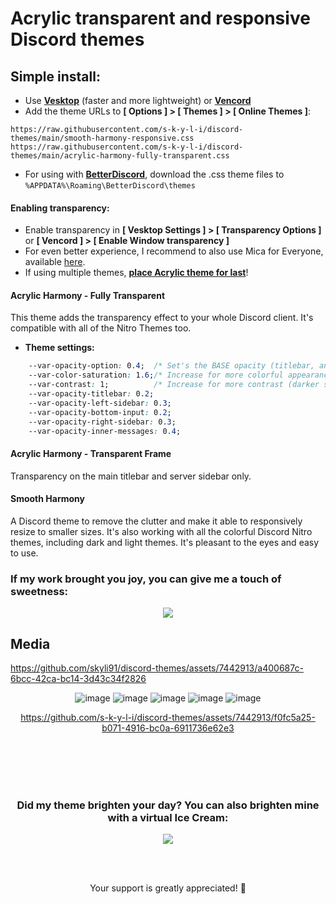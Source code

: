 

# Acrylic transparent and responsive Discord themes 

## Simple install:

- Use [**Vesktop**](https://github.com/Vencord/Vesktop/releases) (faster and more lightweight) or [**Vencord**](https://vencord.dev/download/)
- Add the theme URLs to **[ Options ] > [ Themes ] > [ Online Themes ]**:

```
https://raw.githubusercontent.com/s-k-y-l-i/discord-themes/main/smooth-harmony-responsive.css
https://raw.githubusercontent.com/s-k-y-l-i/discord-themes/main/acrylic-harmony-fully-transparent.css
```
- For using with [**BetterDiscord**](https://betterdiscord.app/), download the .css theme files to `%APPDATA%\Roaming\BetterDiscord\themes`
#### Enabling transparency:
 - Enable transparency in **[ Vesktop Settings ] > [ Transparency Options ]** <br>
   or **[ Vencord ] > [ Enable Window transparency ]**
 - For even better experience, I recommend to also use Mica for Everyone, available [here](https://github.com/MicaForEveryone/MicaForEveryone/releases).
 - If using multiple themes, <u>**place Acrylic theme for last**</u>!

#### Acrylic Harmony - Fully Transparent
This theme adds the transparency effect to your whole Discord client. It's compatible with all of the Nitro Themes too.<br>
 - **Theme settings:**
```css
    --var-opacity-option: 0.4;  /* Set's the BASE opacity (titlebar, and the server bar) */
    --var-color-saturation: 1.6;/* Increase for more colorful appearance*/
    --var-contrast: 1;          /* Increase for more contrast (darker shadows) */
    --var-opacity-titlebar: 0.2; 
    --var-opacity-left-sidebar: 0.3;
    --var-opacity-bottom-input: 0.2;
    --var-opacity-right-sidebar: 0.3;
    --var-opacity-inner-messages: 0.4; 
```

#### Acrylic Harmony - Transparent Frame
Transparency on the main titlebar and server sidebar only.

#### Smooth Harmony
A Discord theme to remove the clutter and make it able to responsively resize to smaller sizes. It's also working with all the colorful Discord Nitro themes, including dark and light themes. It's pleasant to the eyes and easy to use.

### If my work brought you joy, you can give me a touch of sweetness:
<div align="center">
<a href="https://www.buymeacoffee.com/skyli">
  <img src="https://img.buymeacoffee.com/button-api/?text=Buy me an Ice Cream&emoji=🍧&slug=skyli&button_colour=FFB1BB&font_colour=ffffff&font_family=Poppins&outline_colour=000000&coffee_colour=FFDD00" />
</a>
</div>

## Media

https://github.com/skyli91/discord-themes/assets/7442913/a400687c-6bcc-42ca-bc14-3d43c34f2826

<div align="center">

![image](https://github.com/s-k-y-l-i/discord-themes/assets/7442913/d9044f6c-f952-40fb-8a6b-6d2168170a78)
![image](https://github.com/s-k-y-l-i/discord-themes/assets/7442913/87a160be-04e7-442a-819b-ede76075318d)
![image](https://github.com/skyli91/discord-themes/assets/7442913/cb7faaea-5cdd-4671-854b-cecdd743b160)
![image](https://github.com/s-k-y-l-i/discord-themes/assets/7442913/e1a0bc3e-c9d5-470e-adbd-f9f393f4951c)
![image](https://github.com/s-k-y-l-i/discord-themes/assets/7442913/16c0c052-c4bc-4fec-afaa-a4ddc57823ad)

https://github.com/s-k-y-l-i/discord-themes/assets/7442913/f0fc5a25-b071-4916-bc0a-6911736e62e3

<br><br><br><br>

### Did my theme brighten your day? You can also brighten mine with a virtual Ice Cream:

<a href="https://www.buymeacoffee.com/skyli">
  <img src="https://img.buymeacoffee.com/button-api/?text=Buy me an Ice Cream&emoji=🍧&slug=skyli&button_colour=FFB1BB&font_colour=ffffff&font_family=Poppins&outline_colour=000000&coffee_colour=FFDD00" />
</a>

<br><br>

Your support is greatly appreciated! 🌟
</div>
<br><br><br>
